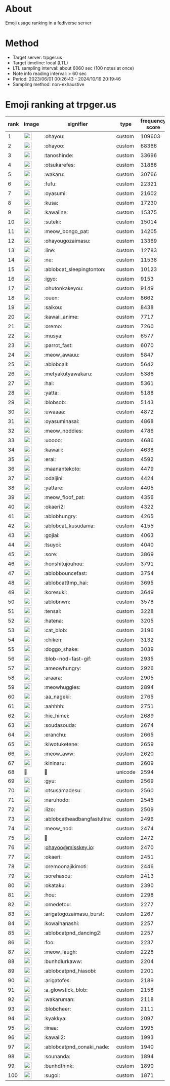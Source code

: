 # About
Emoji usage ranking in a fediverse server

# Method
- Target server: trpger.us
- Target timeline: local (LTL)
- LTL sampling interval: about 6060 sec (100 notes at once)
- Note info reading interval: > 60 sec
- Period: 2023/06/01 00:26:43 - 2024/10/19 20:19:46 
- Sampling method: non-exhaustive

# Emoji ranking at trpger.us

|rank|image|signifier|type|frequency score|
|----|----|----|----|----|
|1|<img height="24" src="https://trpger.us/emoji/ohayou.webp">|:ohayou:|custom|109603|
|2|<img height="24" src="https://trpger.us/emoji/ohayoo.webp">|:ohayoo:|custom|68366|
|3|<img height="24" src="https://trpger.us/emoji/tanoshinde.webp">|:tanoshinde:|custom|33696|
|4|<img height="24" src="https://trpger.us/emoji/otsukarefes.webp">|:otsukarefes:|custom|31886|
|5|<img height="24" src="https://trpger.us/emoji/wakaru.webp">|:wakaru:|custom|30766|
|6|<img height="24" src="https://trpger.us/emoji/fufu.webp">|:fufu:|custom|22321|
|7|<img height="24" src="https://trpger.us/emoji/oyasumi.webp">|:oyasumi:|custom|21602|
|8|<img height="24" src="https://trpger.us/emoji/kusa.webp">|:kusa:|custom|17230|
|9|<img height="24" src="https://trpger.us/emoji/kawaiine.webp">|:kawaiine:|custom|15375|
|10|<img height="24" src="https://trpger.us/emoji/suteki.webp">|:suteki:|custom|15014|
|11|<img height="24" src="https://trpger.us/emoji/meow_bongo_pat.webp">|:meow_bongo_pat:|custom|14205|
|12|<img height="24" src="https://trpger.us/emoji/ohayougozaimasu.webp">|:ohayougozaimasu:|custom|13369|
|13|<img height="24" src="https://trpger.us/emoji/iine.webp">|:iine:|custom|12783|
|14|<img height="24" src="https://trpger.us/emoji/ne.webp">|:ne:|custom|11538|
|15|<img height="24" src="https://trpger.us/emoji/ablobcat_sleepingtonton.webp">|:ablobcat_sleepingtonton:|custom|10123|
|16|<img height="24" src="https://trpger.us/emoji/igyo.webp">|:igyo:|custom|9153|
|17|<img height="24" src="https://trpger.us/emoji/ohutonkakeyou.webp">|:ohutonkakeyou:|custom|9149|
|18|<img height="24" src="https://trpger.us/emoji/ouen.webp">|:ouen:|custom|8662|
|19|<img height="24" src="https://trpger.us/emoji/saikou.webp">|:saikou:|custom|8438|
|20|<img height="24" src="https://trpger.us/emoji/kawaii_anime.webp">|:kawaii_anime:|custom|7717|
|21|<img height="24" src="https://trpger.us/emoji/oremo.webp">|:oremo:|custom|7260|
|22|<img height="24" src="https://trpger.us/emoji/musya.webp">|:musya:|custom|6577|
|23|<img height="24" src="https://trpger.us/emoji/parrot_fast.webp">|:parrot_fast:|custom|6070|
|24|<img height="24" src="https://trpger.us/emoji/meow_awauu.webp">|:meow_awauu:|custom|5847|
|25|<img height="24" src="https://trpger.us/emoji/ablobcall.webp">|:ablobcall:|custom|5642|
|26|<img height="24" src="https://trpger.us/emoji/metyakutyawakaru.webp">|:metyakutyawakaru:|custom|5386|
|27|<img height="24" src="https://trpger.us/emoji/hai.webp">|:hai:|custom|5361|
|28|<img height="24" src="https://trpger.us/emoji/yatta.webp">|:yatta:|custom|5188|
|29|<img height="24" src="https://trpger.us/emoji/blobsob.webp">|:blobsob:|custom|5143|
|30|<img height="24" src="https://trpger.us/emoji/uwaaaa.webp">|:uwaaaa:|custom|4872|
|31|<img height="24" src="https://trpger.us/emoji/oyasuminasai.webp">|:oyasuminasai:|custom|4868|
|32|<img height="24" src="https://trpger.us/emoji/meow_noddies.webp">|:meow_noddies:|custom|4786|
|33|<img height="24" src="https://trpger.us/emoji/uoooo.webp">|:uoooo:|custom|4686|
|34|<img height="24" src="https://trpger.us/emoji/kawaiii.webp">|:kawaiii:|custom|4638|
|35|<img height="24" src="https://trpger.us/emoji/erai.webp">|:erai:|custom|4592|
|36|<img height="24" src="https://trpger.us/emoji/maanantekoto.webp">|:maanantekoto:|custom|4479|
|37|<img height="24" src="https://trpger.us/emoji/odaijini.webp">|:odaijini:|custom|4424|
|38|<img height="24" src="https://trpger.us/emoji/yattare.webp">|:yattare:|custom|4405|
|39|<img height="24" src="https://trpger.us/emoji/meow_floof_pat.webp">|:meow_floof_pat:|custom|4356|
|40|<img height="24" src="https://trpger.us/emoji/okaeri2.webp">|:okaeri2:|custom|4322|
|41|<img height="24" src="https://trpger.us/emoji/ablobhungry.webp">|:ablobhungry:|custom|4265|
|42|<img height="24" src="https://trpger.us/emoji/ablobcat_kusudama.webp">|:ablobcat_kusudama:|custom|4155|
|43|<img height="24" src="https://trpger.us/emoji/gojiai.webp">|:gojiai:|custom|4063|
|44|<img height="24" src="https://trpger.us/emoji/tsuyoi.webp">|:tsuyoi:|custom|4040|
|45|<img height="24" src="https://trpger.us/emoji/sore.webp">|:sore:|custom|3869|
|46|<img height="24" src="https://trpger.us/emoji/honshitujouhou.webp">|:honshitujouhou:|custom|3791|
|47|<img height="24" src="https://trpger.us/emoji/ablobbouncefast.webp">|:ablobbouncefast:|custom|3754|
|48|<img height="24" src="https://trpger.us/emoji/ablobcat9mp_hai.webp">|:ablobcat9mp_hai:|custom|3695|
|49|<img height="24" src="https://trpger.us/emoji/koresuki.webp">|:koresuki:|custom|3649|
|50|<img height="24" src="https://trpger.us/emoji/ablobnwn.webp">|:ablobnwn:|custom|3578|
|51|<img height="24" src="https://trpger.us/emoji/tensai.webp">|:tensai:|custom|3228|
|52|<img height="24" src="https://trpger.us/emoji/hatena.webp">|:hatena:|custom|3205|
|53|<img height="24" src="https://trpger.us/emoji/cat_blob.webp">|:cat_blob:|custom|3196|
|54|<img height="24" src="https://trpger.us/emoji/chiken.webp">|:chiken:|custom|3132|
|55|<img height="24" src="https://trpger.us/emoji/doggo_shake.webp">|:doggo_shake:|custom|3039|
|56|<img height="24" src="https://trpger.us/emoji/blob-nod-fast-gif.webp">|:blob-nod-fast-gif:|custom|2935|
|57|<img height="24" src="https://trpger.us/emoji/ameowhungry.webp">|:ameowhungry:|custom|2926|
|58|<img height="24" src="https://trpger.us/emoji/araara.webp">|:araara:|custom|2905|
|59|<img height="24" src="https://trpger.us/emoji/meowhuggies.webp">|:meowhuggies:|custom|2894|
|60|<img height="24" src="https://trpger.us/emoji/aa_nageki.webp">|:aa_nageki:|custom|2765|
|61|<img height="24" src="https://trpger.us/emoji/aahhhh.webp">|:aahhhh:|custom|2751|
|62|<img height="24" src="https://trpger.us/emoji/hie_himei.webp">|:hie_himei:|custom|2689|
|63|<img height="24" src="https://trpger.us/emoji/soudasouda.webp">|:soudasouda:|custom|2674|
|64|<img height="24" src="https://trpger.us/emoji/eranchu.webp">|:eranchu:|custom|2665|
|65|<img height="24" src="https://trpger.us/emoji/kiwotuketene.webp">|:kiwotuketene:|custom|2659|
|66|<img height="24" src="https://trpger.us/emoji/meow_aww.webp">|:meow_aww:|custom|2620|
|67|<img height="24" src="https://trpger.us/emoji/kininaru.webp">|:kininaru:|custom|2609|
|68|🍮|🍮|unicode|2594|
|69|<img height="24" src="https://trpger.us/emoji/gyu.webp">|:gyu:|custom|2569|
|70|<img height="24" src="https://trpger.us/emoji/otsusamadesu.webp">|:otsusamadesu:|custom|2560|
|71|<img height="24" src="https://trpger.us/emoji/naruhodo.webp">|:naruhodo:|custom|2545|
|72|<img height="24" src="https://trpger.us/emoji/iizo.webp">|:iizo:|custom|2509|
|73|<img height="24" src="https://trpger.us/emoji/ablobcatheadbangfastultra.webp">|:ablobcatheadbangfastultra:|custom|2496|
|74|<img height="24" src="https://trpger.us/emoji/meow_nod.webp">|:meow_nod:|custom|2474|
|75|<img height="24" src="https://trpger.us/emoji/birthday.webp">|:birthday:|custom|2472|
|76|<img height="24" src="https://trpger.us/emoji/ohayoo.webp">|:ohayoo@misskey.io:|custom|2470|
|77|<img height="24" src="https://trpger.us/emoji/okaeri.webp">|:okaeri:|custom|2451|
|78|<img height="24" src="https://trpger.us/emoji/oremoonajikimoti.webp">|:oremoonajikimoti:|custom|2446|
|79|<img height="24" src="https://trpger.us/emoji/sorehasou.webp">|:sorehasou:|custom|2413|
|80|<img height="24" src="https://trpger.us/emoji/okataku.webp">|:okataku:|custom|2390|
|81|<img height="24" src="https://trpger.us/emoji/hou.webp">|:hou:|custom|2298|
|82|<img height="24" src="https://trpger.us/emoji/omedetou.webp">|:omedetou:|custom|2277|
|83|<img height="24" src="https://trpger.us/emoji/arigatogozaimasu_burst.webp">|:arigatogozaimasu_burst:|custom|2267|
|84|<img height="24" src="https://trpger.us/emoji/kowaihanashi.webp">|:kowaihanashi:|custom|2257|
|85|<img height="24" src="https://trpger.us/emoji/ablobcatpnd_dancing2.webp">|:ablobcatpnd_dancing2:|custom|2257|
|86|<img height="24" src="https://trpger.us/emoji/foo.webp">|:foo:|custom|2237|
|87|<img height="24" src="https://trpger.us/emoji/meow_laugh.webp">|:meow_laugh:|custom|2228|
|88|<img height="24" src="https://trpger.us/emoji/bunhdlurkaww.webp">|:bunhdlurkaww:|custom|2204|
|89|<img height="24" src="https://trpger.us/emoji/ablobcatpnd_hiasobi.webp">|:ablobcatpnd_hiasobi:|custom|2201|
|90|<img height="24" src="https://trpger.us/emoji/arigatofes.webp">|:arigatofes:|custom|2189|
|91|<img height="24" src="https://trpger.us/emoji/a_glowstick_blob.webp">|:a_glowstick_blob:|custom|2158|
|92|<img height="24" src="https://trpger.us/emoji/wakaruman.webp">|:wakaruman:|custom|2118|
|93|<img height="24" src="https://trpger.us/emoji/blobcheer.webp">|:blobcheer:|custom|2111|
|94|<img height="24" src="https://trpger.us/emoji/kyakkya.webp">|:kyakkya:|custom|2097|
|95|<img height="24" src="https://trpger.us/emoji/iinaa.webp">|:iinaa:|custom|1995|
|96|<img height="24" src="https://trpger.us/emoji/kawaii2.webp">|:kawaii2:|custom|1993|
|97|<img height="24" src="https://trpger.us/emoji/ablobcatpnd_oonaki_nade.webp">|:ablobcatpnd_oonaki_nade:|custom|1940|
|98|<img height="24" src="https://trpger.us/emoji/sounanda.webp">|:sounanda:|custom|1894|
|99|<img height="24" src="https://trpger.us/emoji/bunhdthink.webp">|:bunhdthink:|custom|1890|
|100|<img height="24" src="https://trpger.us/emoji/sugoi.webp">|:sugoi:|custom|1871|
